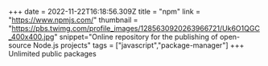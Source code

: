 +++
date = 2022-11-22T16:18:56.309Z
title = "npm"
link = "https://www.npmjs.com/"
thumbnail = "https://pbs.twimg.com/profile_images/1285630920263966721/Uk6O1QGC_400x400.jpg"
snippet="Online repository for the publishing of open-source Node.js projects"
tags = ["javascript","package-manager"]
+++
Unlimited public packages
